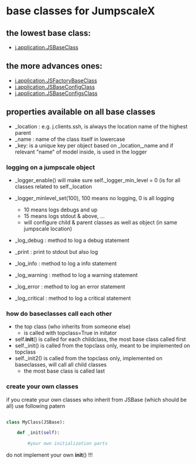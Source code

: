 # base classes for JumpscaleX

## the lowest base class:

- [j.application.JSBaseClass](jsbase.md)

## the more advances ones:

- [j.application.JSFactoryBaseClass](factorybaseclass.md)
- [j.application.JSBaseConfigClass](config.md)
- [j.application.JSBaseConfigsClass](configs.md)


## properties available on all base classes


- _location  : e.g. j.clients.ssh, is always the location name of the highest parent
- _name : name of the class itself in lowercase
- _key: is a unique key per object based on _location,_name and if relevant "name" of model inside, is used in the logger

### logging on a jumpscale object

- _logger_enable() will make sure self._logger_min_level = 0 (is for all classes related to self._location
- _logger_minlevel_set(100), 100 means no logging, 0 is all logging
  - 10 means logs debugs and up
  - 15 means logs stdout & above, ...
  - will configure child & parent classes as well as object (in same jumpscale location)

- _log_debug : method to log a debug statement
- _print : print to stdout but also log
- _log_info : method to log a info statement
- _log_warning : method to log a warning statement
- _log_error : method to log an error statement
- _log_critical : method to log a critical statement


### how do baseclasses call each other

- the top class (who inherits from someone else)
    - is called with topclass=True in initator
- self.__init__() is called for each childclass, the most base class called first
- self._init() is called from the topclass only, meant to be implemented on topclass
- self._init2() is called from the topclass only, implemented on baseclasses, will call all child classes
    - the most base class is called last


### create your own classes

if you create your own classes who inherit from JSBase (which should be all)
use following patern

```python

class MyClass(JSBase):

    def _init(self):

        #your own initialization parts

```

do not implement your own __init__() !!!


